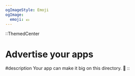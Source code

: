 ```yaml
---
ogImageStyle: Emoji
ogImage:
  emoji: 💶
---
```


::ThemedCenter
# Advertise your apps

#description
Your app can make it big on this directory. 🚀
::